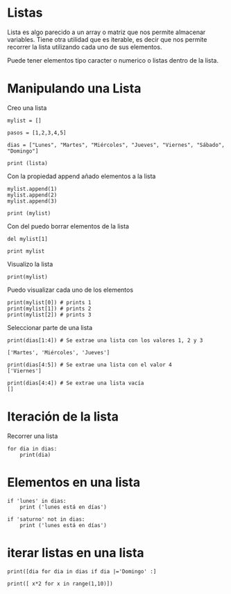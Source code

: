 # Listas


Lista es algo parecido a un array o matriz que nos permite almacenar variables. Tiene otra utilidad que es iterable, es decir que nos permite recorrer la lista utilizando cada uno de sus elementos.

Puede tener elementos tipo caracter o numerico o listas dentro de la lista.

# Manipulando una Lista

Creo una lista
~~~
mylist = []

pasos = [1,2,3,4,5]

dias = ["Lunes", "Martes", "Miércoles", "Jueves", "Viernes", "Sábado", "Domingo"]

print (lista)
~~~

Con la propiedad append añado elementos a la lista
~~~
mylist.append(1)
mylist.append(2)
mylist.append(3)

print (mylist)
~~~
Con del puedo borrar elementos de la lista
~~~
del mylist[1]

print mylist
~~~

Visualizo la lista

~~~
print(mylist)
~~~

Puedo visualizar cada uno de los elementos 
~~~
print(mylist[0]) # prints 1
print(mylist[1]) # prints 2
print(mylist[2]) # prints 3

~~~

Seleccionar parte de una lista

~~~
print(dias[1:4]) # Se extrae una lista con los valores 1, 2 y 3

['Martes', 'Miércoles', 'Jueves']

print(dias[4:5]) # Se extrae una lista con el valor 4
['Viernes']

print(dias[4:4]) # Se extrae una lista vacía
[]
~~~



# Iteración de la lista

Recorrer una lista

~~~
for dia in dias:
    print(dia)
~~~


# Elementos en una lista

~~~
if 'lunes' in dias:
    print ('lunes está en días')

if 'saturno' not in dias:
    print ('lunes está en días')

~~~

# iterar listas en una lista

~~~
print([dia for dia in dias if dia |='Domingo' :]

print([ x*2 for x in range(1,10)])
~~~

